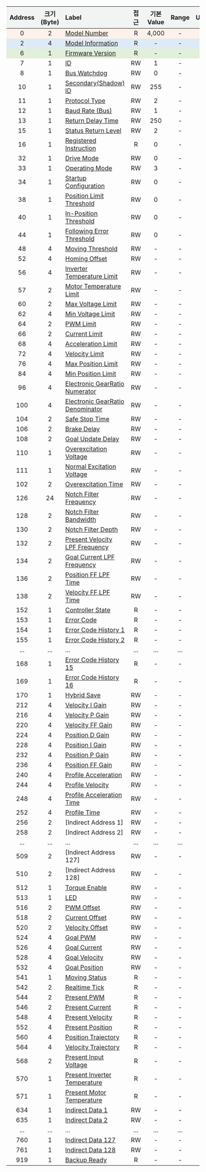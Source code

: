 <style>

     .heatMap th {
        background: #f2f3f3;
        word-wrap: break-word;

    }   
    .heatMap tr:nth-child(1) { background: #fef1e9; }
    .heatMap tr:nth-child(2) { background: #deebf6; }
    .heatMap tr:nth-child(3) { background: #e2efd9; }
</style>

<div class="heatMap">

| Address| 크기(Byte) | Label                                                                    | 접근 | 기본Value | Range                    | Unit               |
| :--: |:--------: | :---------------------------------------------------------------------- | :--: |:----: | :---------------------: | :---------------: |
| 0    | 2         | [Model Number](#model-number)                                           | R    | 4,000 | -                       | -                 |
| 2    | 4         | [Model Information](#model-information)                                 | R    | -     | -                       | -                 |
| 6    | 1         | [Firmware Version](#firmware-version)                                   | R    | -     | -                       | -                 |
| 7    | 1         | [ID](#id)                                                               | RW   | 1     | -                       | -                 |
| 8    | 1         | [Bus Watchdog](#bus-watchdog)                                           | RW   | 0     | -                       | -                 |
| 10   | 1         | [Secondary(Shadow) ID](#secondaryshadow-id)                             | RW   | 255   | -                       | -                 |
| 11   | 1         | [Protocol Type](#protocol-type)                                         | RW   | 2     | -                       | -                 |
| 12   | 1         | [Baud Rate (Bus)](#baud-rate-bus)                                       | RW   | 1     | -                       | -                 |
| 13   | 1         | [Return Delay Time](#return-delay-time)                                 | RW   | 250   | -                       | -                 |
| 15   | 1         | [Status Return Level](#status-return-level)                             | RW   | 2     | -                       | -                 |
| 16   | 1         | [Registered Instruction](#registered-instruction)                       | R    | 0     | -                       | -                 |
| 32   | 1         | [Drive Mode](#drive-mode)                                               | RW   | 0     | -                       | -                 |
| 33   | 1         | [Operating Mode](#operating-mode)                                       | RW   | 3     | -                       | -                 |
| 34   | 1         | [Startup Configuration](#startup-configuration)                         | RW   | 0     | -                       | -                 |
| 38   | 1         | [Position Limit Threshold](#position-limit-threshold)                   | RW   | 0     | -                       | -                 |
| 40   | 1         | [In-Position Threshold](#in-position-threshold)                         | RW   | 0     | -                       | -                 |
| 44   | 1         | [Following Error Threshold](#following-error-threshold)                 | RW   | 0     | -                       | -                 |
| 48   | 4         | [Moving Threshold](#moving-threshold)                                   | RW   | -     | -                       | -                 |
| 52   | 4         | [Homing Offset](#homing-offset)                                         | RW   | -     | -                       | -                 |
| 56   | 4         | [Inverter Temperature Limit](#inverter-temperature-limit)               | RW   | -     | -                       | -                 |
| 57   | 2         | [Motor Temperature Limit](#motor-temperature-limit)                     | RW   | -     | -                       | -                 |
| 60   | 2         | [Max Voltage Limit](#max-voltage-limit)                                 | RW   | -     | -                       | -                 |
| 62   | 4         | [Min Voltage Limit](#min-voltage-limit)                                 | RW   | -     | -                       | -                 |
| 64   | 2         | [PWM Limit](#pwm-limit)                                                 | RW   | -     | -                       | -                 |
| 66   | 2         | [Current Limit](#current-limit)                                         | RW   | -     | -                       | -                 |
| 68   | 4         | [Acceleration Limit](#acceleration-limit)                               | RW   | -     | -                       | -                 |
| 72   | 4         | [Velocity Limit](#velocity-limit)                                       | RW   | -     | -                       | -                 |
| 76   | 4         | [Max Position Limit](#max-position-limit)                               | RW   | -     | -                       | -                 |
| 84   | 4         | [Min Position Limit](#min-position-limit)                               | RW   | -     | -                       | -                 |
| 96   | 4         | [Electronic GearRatio Numerator](#electronic-gearratio-numerator)       | RW   | -     | -                       | -                 |
| 100  | 4         | [Electronic GearRatio Denominator](#electronic-gearratio-denominator)   | RW   | -     | -                       | -                 |
| 104  | 2         | [Safe Stop Time](#safe-stop-time)                                       | RW   | -     | -                       | -                 |
| 106  | 2         | [Brake Delay](#brake-delay)                                             | RW   | -     | -                       | -                 |
| 108  | 2         | [Goal Update Delay](#goal-update-delay)                                 | RW   | -     | -                       | -                 |
| 110  | 1         | [Overexcitation Voltage](#overexcitation-voltage)                       | RW   | -     | -                       | -                 |
| 111  | 1         | [Normal Excitation Voltage](#normal-excitation-voltage)                 | RW   | -     | -                       | -                 |
| 102  | 2         | [Overexcitation Time](#overexcitation-time)                             | RW   | -     | -                       | -                 |
| 126  | 24        | [Notch Filter Frequency](#notch-filter-frequency)                       | RW   | -     | -                       | -                 |
| 128  | 2         | [Notch Filter Bandwidth](#notch-filter-bandwidth)                       | RW   | -     | -                       | -                 |
| 130  | 2         | [Notch Filter Depth](#notch-filter-depth)                               | RW   | -     | -                       | -                 |
| 132  | 2         | [Present Velocity LPF Frequency](#present-velocity-lpf-frequency)       | RW   | -     | -                       | -                 |
| 134  | 2         | [Goal Current LPF Frequency](#goal-current-lpf-frequency)               | RW   | -     | -                       | -                 |
| 136  | 2         | [Position FF LPF Time](#position-ff-lpf-time)                           | RW   | -     | -                       | -                 |
| 138  | 2         | [Velocity FF LPF Time](#velocity-ff-lpf-time)                           | RW   | -     | -                       | -                 |
| 152  | 1         | [Controller State](#controller-state)                                         | R    | -     | -                       | -                 |
| 153  | 1         | [Error Code](#error-code)                                               | R    | -     | -                       | -                 |
| 154  | 1         | [Error Code History 1](#error-code-history1)                            | R    | -     | -                       | -                 |
| 155  | 1         | [Error Code History 2](#error-code-history2)                            | R    | -     | -                       | -                 |
| ...  | ...       | ...                                                                     | ...  | ...   | ...                     | ...               |
| 168  | 1         | [Error Code History 15](#error-code-history15)                          | R    | -     | -                       | -                 |
| 169  | 1         | [Error Code History 16](#error-code-history16)                          | R    | -     | -                       | -                 |
| 170  | 1         | [Hybrid Save](#hybrid-save)                                                 | RW   | -     | -                       | -                 |
| 212  | 4         | [Velocity I Gain](#velocity-i-gain)                                     | RW   | -     | -                       | -                 |
| 216  | 4         | [Velocity P Gain](#velocity-p-gain)                                     | RW   | -     | -                       | -                 |
| 220  | 4         | [Velocity FF Gain](#velocity-ff-gain)                                   | RW   | -     | -                       | -                 |
| 224  | 4         | [Position D Gain](#position-d-gain)                                     | RW   | -     | -                       | -                 |
| 228  | 4         | [Position I Gain](#position-i-gain)                                     | RW   | -     | -                       | -                 |
| 232  | 4         | [Position P Gain](#position-p-gain)                                     | RW   | -     | -                       | -                 |
| 236  | 4         | [Position FF Gain](#position-ff-gain)                                   | RW   | -     | -                       | -                 |
| 240  | 4         | [Profile Acceleration](#profile-acceleration)                           | RW   | -     | -                       | -                 |
| 244  | 4         | [Profile Velocity](#profile-velocity)                                   | RW   | -     | -                       | -                 |
| 248  | 4         | [Profile Acceleration Time](#profile-acceleration-time)                 | RW   | -     | -                       | -                 |
| 252  | 4         | [Profile Time](#profile-time)                                           | RW   | -     | -                       | -                 |
| 256  | 2         | [Indirect Address 1]                                                    | RW   | -     | -                       | -                 |
| 258  | 2         | [Indirect Address 2]                                                    | RW   | -     | -                       | -                 |
| ...  | ...       | ...                                                                     | ...  | ...   | ...                     | ...               |
| 509  | 2         | [Indirect Address 127]                                                  | RW   | -     | -                       | -                 |
| 510  | 2         | [Indirect Address 128]                                                  | RW   | -     | -                       | -                 |
| 512  | 1         | [Torque Enable](#torque-enable)                                         | RW   | -     | -                       | -                 |
| 513  | 1         | [LED](#led)                                                             | RW   | -     | -                       | -                 |
| 516  | 2         | [PWM Offset](#pwm-offset)                                               | RW   | -     | -                       | -                 |
| 518  | 2         | [Current Offset](#current-offset)                                       | RW   | -     | -                       | -                 |
| 520  | 2         | [Velocity Offset](#velocity-offset)                                     | RW   | -     | -                       | -                 |
| 524  | 4         | [Goal PWM](#goal-pwm)                                                   | RW   | -     | -                       | -                 |
| 526  | 4         | [Goal Current](#goal-current)                                           | RW   | -     | -                       | -                 |
| 528  | 4         | [Goal Velocity](#goal-velocity)                                         | RW   | -     | -                       | -                 |
| 532  | 4         | [Goal Position](#goal-position)                                         | RW   | -     | -                       | -                 |
| 541  | 1         | [Moving Status](#moving-status)                                         | R    | -     | -                       | -                 |
| 542  | 2         | [Realtime Tick](#realtime-tick)                                         | R    | -     | -                       | -                 |
| 544  | 2         | [Present PWM](#present-pwm)                                             | R    | -     | -                       | -                 |
| 546  | 2         | [Present Current](#present-current)                                     | R    | -     | -                       | -                 |
| 548  | 4         | [Present Velocity](#present-velocity)                                   | R    | -     | -                       | -                 |
| 552  | 4         | [Present Position](#present-position)                                   | R    | -     | -                       | -                 |
| 560  | 4         | [Position Trajectory](#position-trajectory)                             | R    | -     | -                       | -                 |
| 564  | 4         | [Velocity Trajectory](#velocity-trajectory)                             | R    | -     | -                       | -                 |
| 568  | 2         | [Present Input Voltage](#present-input-voltage)                         | R    | -     | -                       | -                 |
| 570  | 1         | [Present Inverter Temperature](#present-inverter-temperature)           | R    | -     | -                       | -                 |
| 571  | 1         | [Present Motor Temperature](#present-motor-temperature)                 | R    | -     | -                       | -                 |
| 634  | 1         | [Indirect Data 1](#indirect-data1)                                      | RW   | -     | -                       | -                 |
| 635  | 1         | [Indirect Data 2](#indirect-data2)                                      | RW   | -     | -                       | -                 |
| ...  | ...       | ...                                                                     | ...  | ...   | ...                     | ...               |
| 760  | 1         | [Indirect Data 127](#indirect-data127)                                  | RW   | -     | -                       | -                 |
| 761  | 1         | [Indirect Data 128](#indirect-data128)                                  | RW   | -     | -                       | -                 |
| 919  | 1         | [Backup Ready](#backup-ready)                                           | R    | -     | -                       | -                 |


</div>